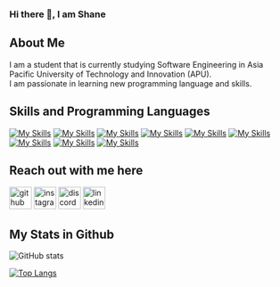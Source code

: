 ### Hi there 👋, I am Shane

## About Me

I am a student that is currently studying Software Engineering in Asia Pacific University of Technology and Innovation (APU). <br />
I am passionate in learning new programming language and skills.

## Skills and Programming Languages

[![My Skills](https://skillicons.dev/icons?i=java&theme=light)](https://www.java.com/en/)
[![My Skills](https://skillicons.dev/icons?i=php&theme=light)](https://www.php.net)
[![My Skills](https://skillicons.dev/icons?i=html&theme=light)](https://developer.mozilla.org/en-US/docs/Web/HTML)
[![My Skills](https://skillicons.dev/icons?i=py&theme=light)](https://www.python.org)
[![My Skills](https://skillicons.dev/icons?i=css&theme=light)](https://www.w3schools.com/css/)
[![My Skills](https://skillicons.dev/icons?i=js&theme=light)](https://www.javascript.com/)
[![My Skills](https://skillicons.dev/icons?i=nodejs&theme=light)](https://nodejs.org/en/)
[![My Skills](https://skillicons.dev/icons?i=jquery&theme=light)](https://jquery.com/)
[![My Skills](https://skillicons.dev/icons?i=mysql&theme=light)](https://www.mysql.com/)


## Reach out with me here

[<img src='https://skillicons.dev/icons?i=github&theme=light' alt='github' height='40'>](https://github.com/Shaneloong)  [<img src='https://skillicons.dev/icons?i=instagram&theme=light' alt='instagram' height='40'>](https://www.instagram.com/shane_loong/)   [<img src='https://skillicons.dev/icons?i=discord&theme=light' alt='discord' height='40'>](https://discordapp.com/users/689856418362425426/) [<img src='https://skillicons.dev/icons?i=linkedin&theme=light' alt='linkedin' height='40'>](https://www.linkedin.com/in/shane-loong-b1b7a2218/) 

## My Stats in Github

![GitHub stats](https://github-readme-stats.vercel.app/api?username=Shaneloong&show_icons=true&count_private=true)

[![Top Langs](https://github-readme-stats.vercel.app/api/top-langs/?username=Shaneloong)](https://github.com/anuraghazra/github-readme-stats)
